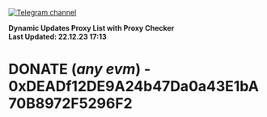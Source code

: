 [![Telegram channel](https://img.shields.io/endpoint?url=https://runkit.io/damiankrawczyk/telegram-badge/branches/master?url=https://t.me/n4z4v0d)](https://t.me/n4z4v0d) 

**Dynamic Updates Proxy List with Proxy Checker**  
**Last Updated: 22.12.23 17:13**

# DONATE (_any evm_) - 0xDEADf12DE9A24b47Da0a43E1bA70B8972F5296F2
